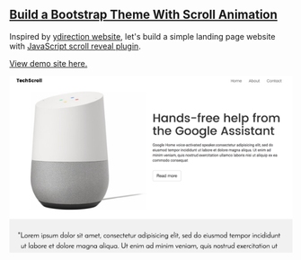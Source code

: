 ## [Build a Bootstrap Theme With Scroll Animation](https://www.youtube.com/watch?v=ePgnR4gHIi4)

Inspired by [ydirection website](http://ydirection.com/advent), let's build a simple landing page website with [JavaScript scroll reveal plugin](https://github.com/jlmakes/scrollreveal).

[View demo site here.](https://webdevtuts.github.io/techscroll/)

![screenshot](screenshot.png)
